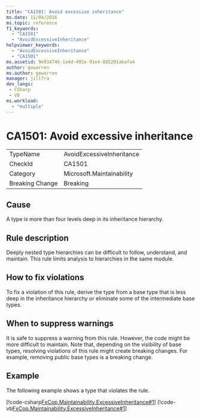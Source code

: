 ```yaml
---
title: "CA1501: Avoid excessive inheritance"
ms.date: 11/04/2016
ms.topic: reference
f1_keywords:
  - "CA1501"
  - "AvoidExcessiveInheritance"
helpviewer_keywords:
  - "AvoidExcessiveInheritance"
  - "CA1501"
ms.assetid: 9e934746-1a4d-492a-91e4-085201abafa4
author: gewarren
ms.author: gewarren
manager: jillfra
dev_langs:
 - CSharp
 - VB
ms.workload:
  - "multiple"
---
```

# CA1501: Avoid excessive inheritance

|||
|-|-|
|TypeName|AvoidExcessiveInheritance|
|CheckId|CA1501|
|Category|Microsoft.Maintainability|
|Breaking Change|Breaking|

## Cause
 A type is more than four levels deep in its inheritance hierarchy.

## Rule description
 Deeply nested type hierarchies can be difficult to follow, understand, and maintain. This rule limits analysis to hierarchies in the same module.

## How to fix violations
 To fix a violation of this rule, derive the type from a base type that is less deep in the inheritance hierarchy or eliminate some of the intermediate base types.

## When to suppress warnings
 It is safe to suppress a warning from this rule. However, the code might be more difficult to maintain. Note that, depending on the visibility of base types, resolving violations of this rule might create breaking changes. For example, removing public base types is a breaking change.

## Example
 The following example shows a type that violates the rule.

 [!code-csharp[FxCop.Maintainability.ExcessiveInheritance#1](../code-quality/codesnippet/CSharp/ca1501-avoid-excessive-inheritance_1.cs)]
 [!code-vb[FxCop.Maintainability.ExcessiveInheritance#1](../code-quality/codesnippet/VisualBasic/ca1501-avoid-excessive-inheritance_1.vb)]